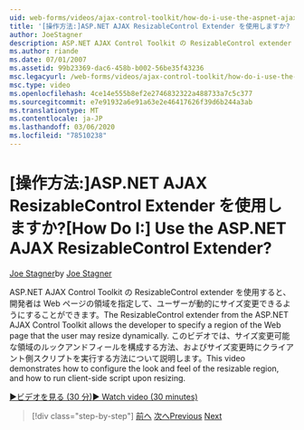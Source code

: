 ```yaml
---
uid: web-forms/videos/ajax-control-toolkit/how-do-i-use-the-aspnet-ajax-resizablecontrol-extender
title: '[操作方法:]ASP.NET AJAX ResizableControl Extender を使用しますか? | Microsoft Docs'
author: JoeStagner
description: ASP.NET AJAX Control Toolkit の ResizableControl extender を使用すると、開発者は、ユーザーが動的にサイズ変更できる Web ページの領域を指定できます...
ms.author: riande
ms.date: 07/01/2007
ms.assetid: 99b23369-dac6-458b-b002-56be35f43236
msc.legacyurl: /web-forms/videos/ajax-control-toolkit/how-do-i-use-the-aspnet-ajax-resizablecontrol-extender
msc.type: video
ms.openlocfilehash: 4ce14e555b8ef2e2746832322a488733a7c5c377
ms.sourcegitcommit: e7e91932a6e91a63e2e46417626f39d6b244a3ab
ms.translationtype: MT
ms.contentlocale: ja-JP
ms.lasthandoff: 03/06/2020
ms.locfileid: "78510238"
---
```

# <a name="how-do-i-use-the-aspnet-ajax-resizablecontrol-extender"></a><span data-ttu-id="27411-104">[操作方法:]ASP.NET AJAX ResizableControl Extender を使用しますか?</span><span class="sxs-lookup"><span data-stu-id="27411-104">[How Do I:] Use the ASP.NET AJAX ResizableControl Extender?</span></span>

<span data-ttu-id="27411-105">[Joe Stagner](https://github.com/JoeStagner)</span><span class="sxs-lookup"><span data-stu-id="27411-105">by [Joe Stagner](https://github.com/JoeStagner)</span></span>

<span data-ttu-id="27411-106">ASP.NET AJAX Control Toolkit の ResizableControl extender を使用すると、開発者は Web ページの領域を指定して、ユーザーが動的にサイズ変更できるようにすることができます。</span><span class="sxs-lookup"><span data-stu-id="27411-106">The ResizableControl extender from the ASP.NET AJAX Control Toolkit allows the developer to specify a region of the Web page that the user may resize dynamically.</span></span> <span data-ttu-id="27411-107">このビデオでは、サイズ変更可能な領域のルックアンドフィールを構成する方法、およびサイズ変更時にクライアント側スクリプトを実行する方法について説明します。</span><span class="sxs-lookup"><span data-stu-id="27411-107">This video demonstrates how to configure the look and feel of the resizable region, and how to run client-side script upon resizing.</span></span>

[<span data-ttu-id="27411-108">&#9654;ビデオを見る (30 分)</span><span class="sxs-lookup"><span data-stu-id="27411-108">&#9654; Watch video (30 minutes)</span></span>](https://channel9.msdn.com/Blogs/ASP-NET-Site-Videos/how-do-i-use-the-aspnet-ajax-resizablecontrol-extender)

> [!div class="step-by-step"]
> <span data-ttu-id="27411-109">[前へ](how-do-i-use-the-aspnet-ajax-validatorcallout-extender.md)
> [次へ](how-do-i-use-the-aspnet-ajax-tabs-control.md)</span><span class="sxs-lookup"><span data-stu-id="27411-109">[Previous](how-do-i-use-the-aspnet-ajax-validatorcallout-extender.md)
[Next](how-do-i-use-the-aspnet-ajax-tabs-control.md)</span></span>
